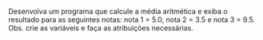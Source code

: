 Desenvolva um programa que calcule a média aritmética e exiba o resultado para as seguintes notas: nota 1 = 5.0, nota 2 = 3.5 e nota 3 = 9.5. Obs. crie as variáveis e faça as atribuições necessárias.